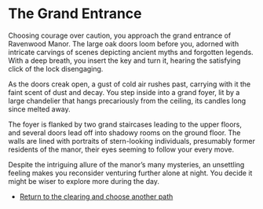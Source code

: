 # The Grand Entrance

Choosing courage over caution, you approach the grand entrance of Ravenwood Manor. The large oak doors loom before you, adorned with intricate carvings of scenes depicting ancient myths and forgotten legends. With a deep breath, you insert the key and turn it, hearing the satisfying click of the lock disengaging.

As the doors creak open, a gust of cold air rushes past, carrying with it the faint scent of dust and decay. You step inside into a grand foyer, lit by a large chandelier that hangs precariously from the ceiling, its candles long since melted away.

The foyer is flanked by two grand staircases leading to the upper floors, and several doors lead off into shadowy rooms on the ground floor. The walls are lined with portraits of stern-looking individuals, presumably former residents of the manor, their eyes seeming to follow your every move.

Despite the intriguing allure of the manor’s many mysteries, an unsettling feeling makes you reconsider venturing further alone at night. You decide it might be wiser to explore more during the day.

- [Return to the clearing and choose another path](intro.md)
